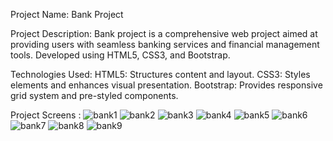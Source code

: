 

Project Name: Bank Project

Project Description:
Bank project is a comprehensive web project aimed at providing users with seamless banking services and financial management tools. Developed using HTML5, CSS3, and Bootstrap.

Technologies Used:
HTML5: Structures content and layout.
CSS3: Styles elements and enhances visual presentation.
Bootstrap: Provides responsive grid system and pre-styled components.

Project Screens : 
![bank1](https://github.com/Nikhil2800/Bank_Project/assets/154686273/f0cf396e-ac23-4947-84dc-d23391f640fc)
![bank2](https://github.com/Nikhil2800/Bank_Project/assets/154686273/d6544255-9070-4d79-9716-04999d412791)
![bank3](https://github.com/Nikhil2800/Bank_Project/assets/154686273/b0e65d08-79fe-412b-96f0-78d5a2ee5207)
![bank4](https://github.com/Nikhil2800/Bank_Project/assets/154686273/24b5469e-1ecd-4e59-ab6f-4c215db0bb2d)
![bank5](https://github.com/Nikhil2800/Bank_Project/assets/154686273/62f1c109-0dab-4254-97c3-8f71079e3597)
![bank6](https://github.com/Nikhil2800/Bank_Project/assets/154686273/5e9a7148-fa76-4af2-b81c-399fc4ae190e)
![bank7](https://github.com/Nikhil2800/Bank_Project/assets/154686273/0a9fbfe1-882f-4834-9b09-04c1e9b9ff72)
![bank8](https://github.com/Nikhil2800/Bank_Project/assets/154686273/aa8d1326-00d9-48d3-b80f-896846cbba4a)
![bank9](https://github.com/Nikhil2800/Bank_Project/assets/154686273/56918c68-96fb-4b80-821f-03bd91fdaa48)

